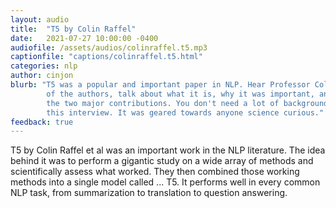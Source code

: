 ```yaml
---
layout: audio
title:  "T5 by Colin Raffel"
date:   2021-07-27 10:00:00 -0400
audiofile: /assets/audios/colinraffel.t5.mp3
captionfile: "captions/colinraffel.t5.html"
categories: nlp
author: cinjon
blurb: "T5 was a popular and important paper in NLP. Hear Professor Colin Raffel, one
        of the authors, talk about what it is, why it was important, and what were
        the two major contributions. You don't need a lot of background to understand
        this interview. It was geared towards anyone science curious."        
feedback: true
---
```


T5 by Colin Raffel et al was an important work in the NLP literature. The 
idea behind it was to perform a gigantic study on a wide array of methods and 
scientifically assess what worked. They then combined those working methods into 
a single model called ... T5. It performs well in every common NLP task, from 
summarization to translation to question answering.
